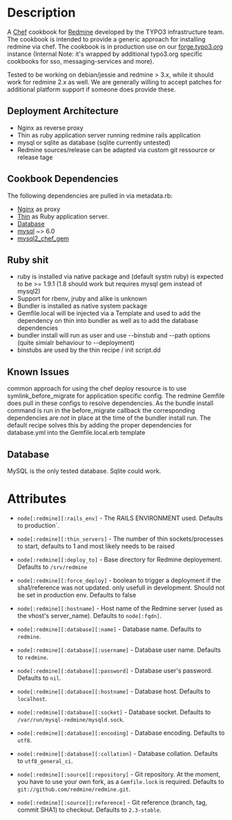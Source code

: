 Description
===========

A [Chef](http://opscode.com/chef) cookbook for [Redmine](http://redmine.org) developed by the TYPO3 infrastructure team. The cookbook is intended to provide a generic approach for installing redmine via chef. The cookbook is in production use on our [forge.typo3.org](http://forge.typo3.org) instance (Internal Note: it's wrapped by additional typo3.org specific cookbooks for sso, messaging-services and more).

Tested to be working on debian/jessie and redmine > 3.x, while it should work for redmine 2.x as well. We are generally willing to accept patches for additional platform support if someone does provide these.

Deployment Architecture
------------------------

* Nginx as reverse proxy
* Thin as ruby application server running redmine rails application
* mysql or sqlite as database (sqlite currently untested) 
* Redmine sources/release can be adapted via custom git ressource or release tage

Cookbook Dependencies
-----------------------

The following dependencies are pulled in via metadata.rb:

* [Nginx](http://community.opscode.com/cookbooks/nginx) as proxy
* [Thin](http://github.com/typo3-cookbooks/thin) as Ruby application server. 
* [Database](https://github.com/chef-cookbooks/database)
* [mysql](https://github.com/chef-cookbooks/mysql) ~> 6.0
* [mysql2_chef_gem](https://github.com/sinfomicien/mysql2_chef_gem)

Ruby shit
------------

- ruby is installed via native package and (default systm ruby) is expected to be >= 1.9.1 (1.8 should work but requires mysql gem instead of mysql2)
- Support for rbenv, jruby and alike is unknown
- Bundler is installed as native system package
- Gemfile.local will be injected via a Template and used to add the dependency on thin into bundler as well as to add the database dependencies
- bundler install will run as user and use --binstub and --path options (quite simialr behaviour to --deployment)
- binstubs are used by the thin recipe / init script.dd


Known Issues
------------

common approach for using the chef deploy resource is to use symlink\_before\_migrate for application specific config. The redmine Gemfile does pull in these configs to resolve dependencies. 
As the bundle install command is run in the before\_migrate callback the corresponding dependencies are *not* in place at the time of the bundler install run. The default recipe solves this by adding
the proper dependencies for database.yml into the Gemfile.local.erb template


Database
--------

MySQL is the only tested database. Sqlite could work.

Attributes
==========
* `node[:redmine][:rails_env]` -  The RAILS ENVIRONMENT used. Defaults to production`.
* `node[:redmine][:thin_servers]` -  The number of thin sockets/processes to start, defaults to 1 and most likely needs to be raised
* `node[:redmine][:deploy_to]` -  Base directory for Redmine deployement. Defaults to `/srv/redmine`
* `node[:redmine][:force_deploy]` -  boolean to trigger a deployment if the sha1/reference was not updated. only usefull in development. Should not be set in production env. Defaults to false
* `node[:redmine][:hostname]` - Host name of the Redmine server (used as the vhost's server_name). Defaults to `node[:fqdn]`.
* `node[:redmine][:database][:name]` - Database name. Defaults to `redmine`.
* `node[:redmine][:database][:username]` - Database user name. Defaults to `redmine`.
* `node[:redmine][:database][:password]` - Database user's password. Defaults to `nil`.
* `node[:redmine][:database][:hostname]` - Database host. Defaults to `localhost`.
* `node[:redmine][:database][:socket]` - Database socket. Defaults to `/var/run/mysql-redmine/mysqld.sock`.
* `node[:redmine][:database][:encoding]` - Database encoding. Defaults to `utf8`.
* `node[:redmine][:database][:collation]` - Database collation. Defaults to `utf8_general_ci`.

* `node[:redmine][:source][:repository]` - Git repository. At the moment, you have to use your own fork, as a `Gemfile.lock` is required. Defaults to `git://github.com/redmine/redmine.git`.
* `node[:redmine][:source][:reference]` - Git reference (branch, tag, commit SHA1) to checkout. Defaults to `2.3-stable`.

